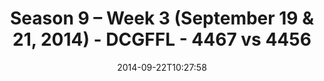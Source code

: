 ---
title: Season 9 – Week 3 (September 19 & 21, 2014) - DCGFFL - 4467 vs 4456
teams_score:
- team: 4467
  score:
- team: 4456
  score: 13
mvp: 'Red: Brandon Benjamin / Fuchsia: Mike Z.'
game-ball: N/A
sportsperson: ''
season: 9
week: 3
date: '2014-09-22T10:27:58'
pageid: 1825-4467-vs-4456
---